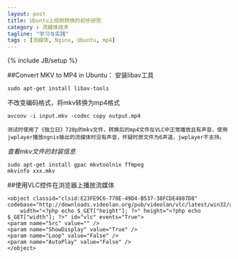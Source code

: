 ```yaml
---
layout: post
title: Ubuntu上视频转换的初步研究
category : 流媒体技术
tagline: "学习与实践"
tags : [流媒体, Nginx, Ubuntu, mp4]
---
```

{% include JB/setup %}

##Convert MKV to MP4 in Ubuntu：
安装libav工具

    sudo apt-get install libav-tools
不改变编码格式，将mkv转换为mp4格式

    avconv -i input.mkv -codec copy output.mp4

    测试时使用了《独立日》720p的mkv文件，转换后的mp4文件在VLC中正常播放且有声音，使用jwplayer播放ngnix输出的流媒体时没有声音，怀疑时原文件为6声道，jwplayer不支持。

*查看mkv文件的封装信息*

    sudo apt-get install gpac mkvtoolnix ffmpeg
    mkvinfo xxx.mkv

##使用VLC控件在浏览器上播放流媒体

    <object classid="clsid:E23FE9C6-778E-49D4-B537-38FCDE4887D8" codebase="http://downloads.videolan.org/pub/videolan/vlc/latest/win32/axvlc.cab"
        width="<?php echo $_GET["height"]; ?>" height="<?php echo $_GET["width"]; ?>" id="vlc" events="True">
    <param name="Src" value="" />
    <param name="ShowDisplay" value="True" />
    <param name="Loop" value="False" />
    <param name="AutoPlay" value="False" />
    </object>



